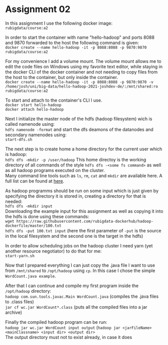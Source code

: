 # Assignment 02
In this assignment I use the following docker image:  
`rubigdata/course:a2`  

In order to start the container with name "hello-hadoop" and ports 8088 and 9870 forwarded to the host the following command is given:  
`docker create --name hello-hadoop -it -p 8088:8088 -p 9870:9870 rubigdata/course:a2`

For my convenience I add a volume mount. The volume mount allows me to edit the code files on Windows using my favorite text editor, while staying in the docker CLI of the docker container and not needing to copy files from the host to the container, but only inside the container.  
`docker create --name hello-hadoop -it -p 8088:8088 -p 9870:9870 -v /home/josh/uni/big-data/hello-hadoop-2021-joshdev-de/:/mnt/shared:ro rubigdata/course:a2`

To start and attach to the container's CLI I use.  
`docker start hello-hadoop`  
`docker attach hello-hadoop`

Next I initialize the master node of the hdfs (hadoop filesystem) wich is called namenode using:  
`hdfs namenode -format`
and start the dfs deamons of the datanodes and secondary namenodes using:  
`start-dfs.sh`

The next step is to create home a home directory for the current user which is hadoop:  
`hdfs dfs -mkdir -p /user/hadoop`
This home directoy is the working directory of all commands of the style `hdfs dfs -<some fs command>` as well as all hadoop programs executed on the cluster.  
Many command line tools such as `ls`, `rm`, `cat` and `mkdir` are available here. A full list can be found at [here](https://hadoop.apache.org/docs/r2.4.1/hadoop-project-dist/hadoop-common/FileSystemShell.html).  

As hadoop programms should be run on some input which is just given by specifying the directory it is stored in, creating a directory for that is needed:  
`hdfs dfs -mkdir input`  
Downloading the example input for this assignment as well as copying it into the hdfs is done using these commands:  
`wget https://raw.githubusercontent.com/rubigdata-dockerhub/hadoop-dockerfile/master/100.txt`  
`hdfs dfs -put 100.txt input` (here the first parameter of `-put` is the source in the local filesystem and the second one is the target in the hdfs)  

In order to allow scheduling jobs on the hadoop cluster I need yarn (yet another resource negotiator) to do that for me:  
`start-yarn.sh`  

Now that I prepared everything I can just copy the .java file I want to use from `/mnt/shared` to `/opt/hadoop` using `cp`. In this case I chose the simple   `WordCount.java example`.  

After that I can continue and compile my first program inside the `/opt/hadoop` directory:  
`hadoop com.sun.tools.javac.Main WordCount.java` (compiles the .java files to .class files)  
`jar cf wc.jar WordCount*.class` (puts all the compiled files into a jar archive)  

Finally the compiled hadoop program can be run:  
`hadoop jar wc.jar WordCount input output` (`hadoop jar <jarFileName> <mainClassname> <input dir> <output dir>`  
The output directory must not to exist already, in case it does   


